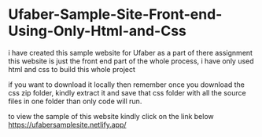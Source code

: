 # Ufaber-Sample-Site-Front-end-Using-Only-Html-and-Css

i have created this sample website for Ufaber as a part of there assignment
this website is just the front end part of the whole process,
i have only used html and css to build this whole project 

if you want to download it locally then remember once you download the css zip folder, kindly
extract it and save that css folder with all the source files in one folder than only code will run.

to view the sample of this website kindly click on the link below
https://ufabersamplesite.netlify.app/
